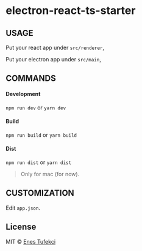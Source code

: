 # electron-react-ts-starter

## USAGE

Put your react app under `src/renderer`,

Put your electron app under `src/main`,

## COMMANDS

#### Development

`npm run dev` or `yarn dev`

#### Build

`npm run build` or `yarn build`

#### Dist

`npm run dist` or `yarn dist`

> Only for mac (for now).

## CUSTOMIZATION

Edit `app.json`.

## License

MIT © [Enes Tufekci](https://github.com/enesTufekci)
